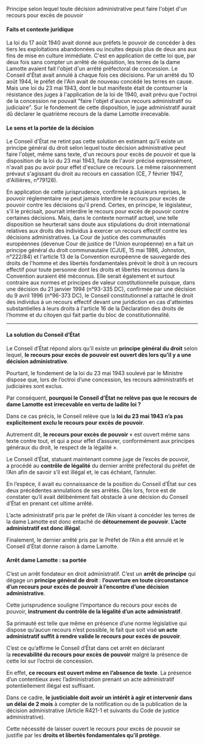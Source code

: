Principe selon lequel toute décision administrative peut faire l'objet d'un recours pour excès de pouvoir

#### Faits et contexte juridique
La loi du 17 août 1940 avait donné aux préfets le pouvoir de concéder à des tiers les exploitations abandonnées ou incultes depuis plus de deux ans aux fins de mise en culture immédiate. C'est en application de cette loi que, par deux fois sans compter un arrêté de réquisition, les terres de la dame Lamotte avaient fait l'objet d'un arrêté préfectoral de concession. Le Conseil d'État avait annulé à chaque fois ces décisions. Par un arrêté du 10 août 1944, le préfet de l'Ain avait de nouveau concédé les terres en cause. Mais une loi du 23 mai 1943, dont le but manifeste était de contourner la résistance des juges à l'application de la loi de 1940, avait prévu que l'octroi de la concession ne pouvait "faire l'objet d'aucun recours administratif ou judiciaire". Sur le fondement de cette disposition, le juge administratif aurait dû déclarer le quatrième recours de la dame Lamotte irrecevable.

#### Le sens et la portée de la décision
Le Conseil d'État ne retint pas cette solution en estimant qu'il existe un principe général du droit selon lequel toute décision administrative peut faire l'objet, même sans texte, d'un recours pour excès de pouvoir et que la disposition de la loi du 23 mai 1943, faute de l'avoir précisé expressément, n'avait pas pu avoir pour effet d'exclure ce recours. Le même raisonnement prévaut s'agissant du droit au recours en cassation (CE, 7 février 1947, d'Aillières, n°79128).

En application de cette jurisprudence, confirmée à plusieurs reprises, le pouvoir réglementaire ne peut jamais interdire le recours pour excès de pouvoir contre les décisions qu'il prend. Certes, en principe, le législateur, s'il le précisait, pourrait interdire le recours pour excès de pouvoir contre certaines décisions. Mais, dans le contexte normatif actuel, une telle disposition se heurterait sans doute aux stipulations du droit international relatives aux droits des individus à exercer un recours effectif contre les décisions administratives. La Cour de justice des communautés européennes (devenue Cour de justice de l’Union européenne) en a fait un principe général du droit communautaire (CJUE, 15 mai 1986, Johnston, n°222/84) et l'article 13 de la Convention européenne de sauvegarde des droits de l'homme et des libertés fondamentales prévoit le droit à un recours effectif pour toute personne dont les droits et libertés reconnus dans la Convention auraient été méconnus. Elle serait également et surtout contraire aux normes et principes de valeur constitutionnelle puisque, dans une décision du 21 janvier 1994 (n°93-335 DC), confirmée par une décision du 9 avril 1996 (n°96-373 DC), le Conseil constitutionnel a rattaché le droit des individus à un recours effectif devant une juridiction en cas d'atteintes substantielles à leurs droits à l'article 16 de la Déclaration des droits de l'homme et du citoyen qui fait partie du bloc de constitutionnalité.

---
#### La solution du Conseil d’État
Le Conseil d’État répond alors qu’il existe un **principe général du droit** selon lequel, **le recours pour excès de pouvoir est ouvert dès lors qu’il y a une décision administrative**.

Pourtant, le fondement de la loi du 23 mai 1943 soulevé par le Ministre dispose que, lors de l’octroi d’une concession, les recours administratifs et judiciaires sont exclus.

Par conséquent, **pourquoi le Conseil d’État ne relève pas que le recours de dame Lamotte est irrecevable en vertu de ladite loi ?**

Dans ce cas précis, le Conseil relève que la **loi du 23 mai 1943** **n’a pas explicitement exclu le recours pour excès de pouvoir**.

Autrement dit, **le recours pour excès de pouvoir** « est ouvert même sans texte contre tout, et qui a pour effet d’assurer, conformément aux principes généraux du droit, le respect de la légalité ».

Le Conseil d’État, statuant maintenant comme juge de l’excès de pouvoir, a procédé au **contrôle de légalité** du dernier arrêté préfectoral du préfet de l’Ain afin de savoir s’il est illégal et, le cas échéant, l’annuler.

En l’espèce, il avait eu connaissance de la position du Conseil d’État sur ces deux précédentes annulations de ses arrêtés. Dès lors, force est de constater qu’il avait délibérément fait obstacle à une décision du Conseil d’État en prenant cet ultime arrêté.

L’acte administratif pris par le préfet de l’Ain visant à concéder les terres de la dame Lamotte est donc entaché de **détournement de pouvoir**. **L’acte administratif est donc illégal**.

Finalement, le dernier arrêté pris par le Préfet de l’Ain a été annulé et le Conseil d’État donne raison à dame Lamotte.
#### Arrêt dame Lamotte : sa portée
C’est un arrêt fondateur en droit administratif. C’est un **arrêt de principe** qui dégage un **principe général de droit** : **l’ouverture en toute circonstance d’un recours pour excès de pouvoir à l’encontre d’une décision administrative**.

Cette jurisprudence souligne l’importance du recours pour excès de pouvoir, **instrument du contrôle de la légalité d’un acte administratif**.

Sa primauté est telle que même en présence d’une norme législative qui dispose qu’aucun recours n’est possible, le fait que soit visé **un acte administratif suffit à rendre valide le recours pour excès de pouvoir**.

C’est ce qu’affirme le Conseil d’État dans cet arrêt en déclarant la **recevabilité du recours pour excès de pouvoir** malgré la présence de cette loi sur l’octroi de concession.

En effet, **ce recours est ouvert même en l’absence de texte**. La présence d’un contentieux avec l’administration prenant un acte administratif potentiellement illégal est suffisant.

Dans ce cadre, **le justiciable doit avoir un intérêt à agir et intervenir dans un délai de 2 mois** à compter de la notification ou de la publication de la décision administrative (Article R421-1 et suivants du Code de justice administrative).

Cette nécessité de laisser ouvert le recours pour excès de pouvoir se justifie par les **droits et libertés fondamentales qu’il protège**.
